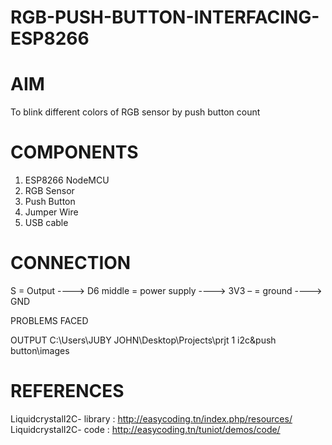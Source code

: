 # RGB-PUSH-BUTTON-INTERFACING-ESP8266

# AIM
To blink different colors of RGB sensor by push button count


# COMPONENTS
1.	ESP8266 NodeMCU
2.	RGB Sensor
3.	Push Button
4.	Jumper Wire
5.	USB cable

# CONNECTION


 
S = Output     ---->  D6
middle  = power supply  ---->  3V3
–  = ground          ---->  GND


PROBLEMS FACED


OUTPUT
C:\Users\JUBY JOHN\Desktop\Projects\prjt 1 i2c&push button\images

# REFERENCES

LiquidcrystalI2C- library : http://easycoding.tn/index.php/resources/
LiquidcrystalI2C- code : http://easycoding.tn/tuniot/demos/code/
